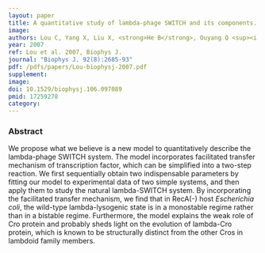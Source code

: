```yaml
---
layout: paper
title: A quantitative study of lambda-phage SWITCH and its components.
image: 
authors: Lou C, Yang X, Liu X, <strong>He B</strong>, Ouyang Q <sup><i class="fa fa-envelope"></i></sup>.
year: 2007
ref: Lou et al. 2007, Biophys J.
journal: "Biophys J. 92(8):2685-93"
pdf: /pdfs/papers/Lou-biophysj-2007.pdf
supplement: 
image:
doi: 10.1529/biophysj.106.097089
pmid: 17259278
category: 
---
```


### Abstract ###
We propose what we believe is a new model to quantitatively describe the lambda-phage SWITCH system. The model incorporates facilitated transfer mechanism of transcription factor, which can be simplified into a two-step reaction. We first sequentially obtain two indispensable parameters by fitting our model to experimental data of two simple systems, and then apply them to study the natural lambda-SWITCH system. By incorporating the facilitated transfer mechanism, we find that in RecA(-) host _Escherichia coli_, the wild-type lambda-lysogenic state is in a monostable regime rather than in a bistable regime. Furthermore, the model explains the weak role of Cro protein and probably sheds light on the evolution of lambda-Cro protein, which is known to be structurally distinct from the other Cros in lambdoid family members.
